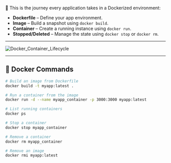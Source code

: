 
📌 This is the journey every application takes in a Dockerized environment:

- **Dockerfile** – Define your app environment.  
- **Image** – Build a snapshot using `docker build`.  
- **Container** – Create a running instance using `docker run`.  
- **Stopped/Deleted** – Manage the state using `docker stop` or `docker rm`.  

---

![Docker_Container_Lifecycle](https://github.com/user-attachments/assets/6795b6a5-4484-4715-b95f-76602ba4f830)

---

## 🔧 Docker Commands

```bash
# Build an image from Dockerfile
docker build -t myapp:latest .

# Run a container from the image
docker run -d --name myapp_container -p 3000:3000 myapp:latest

# List running containers
docker ps

# Stop a container
docker stop myapp_container

# Remove a container
docker rm myapp_container

# Remove an image
docker rmi myapp:latest
